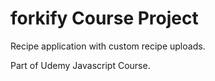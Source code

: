 # forkify Course Project

Recipe application with custom recipe uploads.

Part of Udemy Javascript Course.
